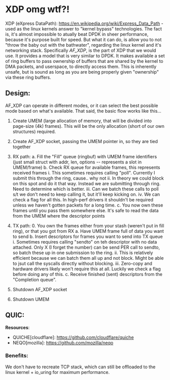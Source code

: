 # XDP omg wtf?!
XDP (eXpress DataPath): https://en.wikipedia.org/wiki/Express_Data_Path - used as the linux kernels answer to "kernel bypass" technologies. The fact is, it's almost impossible to atually beat DPDK in sheer performance, because it's purpose built for speed. But what it can do, is allow you to not "throw the baby out with the bathwater", regarding the linux kernel and it's networking stack. Specifically *AF_XDP*, is the part of XDP that we would use. It provides a model that is very similar to DPDK. It makes available a set of ring buffers to pass ownership of buffers that are shared by the kernel to DMA packets, and userspace, to directly access them. This is inherently unsafe, but is sound as long as you are being properly given "ownership" via these ring buffers.

## Design:
AF_XDP can operate in different modes, or it can select the best possible mode based on what's available. That said, the basic flow works like this...

1. Create UMEM (large allocation of memory, that will be divided into page-size (4k) frames). This will be the only allocation (short of our own structures) required.
2. Create AF_XDP socket, passing the UMEM pointer in, so they are tied together
3. RX path:
    a. Fill the "Fill" queue (ringbuf) with UMEM frame identifiers (just small struct with addr, len, options -- represents a slot in UMEM/frame)
    b. Check RX queue for available frames, this represents received frames
        i. This sometimes requires calling "poll". Currently I submit this through the ring, cause.. why not
        ii. In theory we could block on this spot and do it that way. Instead we are submitting through ring. Need to determine which is better.
        iii. Can we batch these calls to poll s/t we don't need to keep calling it, but it'll keep kicking on.
        iv. We can check a flag for all this. In high-perf drivers it shouldn't be required unless we haven't gotten packets for a long time.
    c. You now own these frames until you pass them somewhere else. It's safe to read the data from the UMEM where the descriptor points

4. TX path:
    0. You own the frames either from your stash (weren't put in fill ring), or that you got from RX
    a. Have UMEM frame full of data you want to send
    b. Insert descriptors for frames you want to send into TX queue
        i. Sometimes requires calling "sendto" on teh descriptor with no data attached. Only X (I forget the number) can be send PER call to sendto, so batch these up in one submission to the ring.
        ii. This is relatively efficient because we can batch them all up and not block. Might be able to jsut call the syscalls directly without blocking.
        iii. Zero-copy and hardware drivers likely won't require this at all. Luckily we check a flag before doing any of this.
    c. Receive finished (sent) descriptors from the "Completion queue".
5. Shutdown AF_XDP socket
6. Shutdown UMEM

## QUIC:
**Resources**:
- QUICHE[cloudflare]: https://github.com/cloudflare/quiche
- NEQO[mozilla]: https://github.com/mozilla/neqo


### Benefits:
We don't have to recreate TCP stack, which can still be offloaded to the linux kernel + io_uring for maximum performance.
